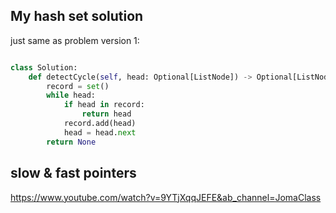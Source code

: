 

## My hash set solution

just same as problem version 1:

```python

class Solution:
    def detectCycle(self, head: Optional[ListNode]) -> Optional[ListNode]:
        record = set()
        while head:
            if head in record:
                return head
            record.add(head)
            head = head.next
        return None
```



## slow & fast pointers

https://www.youtube.com/watch?v=9YTjXqqJEFE&ab_channel=JomaClass

